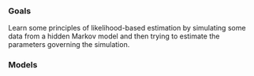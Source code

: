 ### Goals
Learn some principles of likelihood-based estimation by simulating some data from a hidden 
Markov model and then trying to estimate the parameters governing the simulation.


### Models
